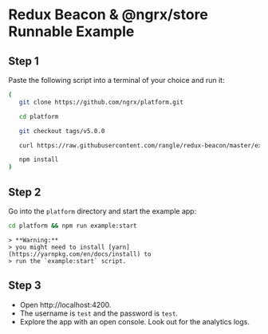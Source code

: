 # Redux Beacon & @ngrx/store Runnable Example

## Step 1

Paste the following script into a terminal of your choice and run it:

```sh
(
   git clone https://github.com/ngrx/platform.git

   cd platform

   git checkout tags/v5.0.0

   curl https://raw.githubusercontent.com/rangle/redux-beacon/master/examples/ngrx-store/redux-beacon-ngrx-store.patch | git apply

   npm install
)
```

## Step 2

Go into the `platform` directory and start the example app:

```sh
cd platform && npm run example:start
```

    > **Warning:**
    > you might need to install [yarn](https://yarnpkg.com/en/docs/install) to
    > run the `example:start` script.

## Step 3

 - Open http://localhost:4200.
 - The username is `test` and the password is `test`.
 - Explore the app with an open console. Look out for the analytics logs.
